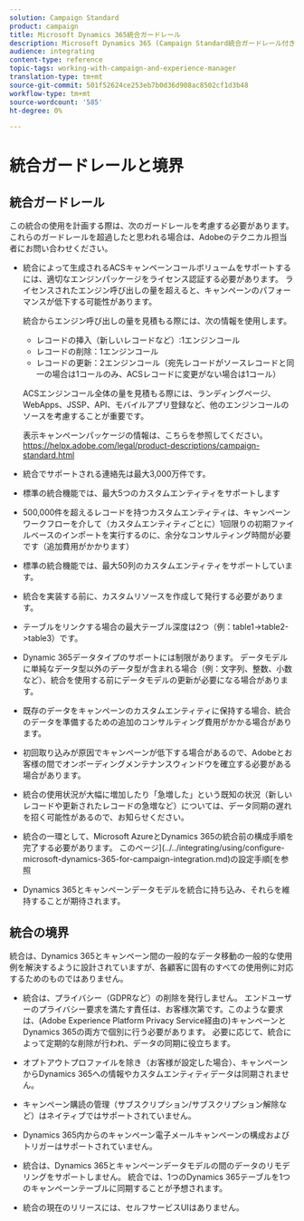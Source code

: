 ```yaml
---
solution: Campaign Standard
product: campaign
title: Microsoft Dynamics 365統合ガードレール
description: Microsoft Dynamics 365 (Campaign Standard統合ガードレール付き)
audience: integrating
content-type: reference
topic-tags: working-with-campaign-and-experience-manager
translation-type: tm+mt
source-git-commit: 501f52624ce253eb7b0d36d908ac8502cf1d3b48
workflow-type: tm+mt
source-wordcount: '585'
ht-degree: 0%

---
```



# 統合ガードレールと境界

## 統合ガードレール

この統合の使用を計画する際は、次のガードレールを考慮する必要があります。 これらのガードレールを超過したと思われる場合は、Adobeのテクニカル担当者にお問い合わせください。

* 統合によって生成されるACSキャンペーンコールボリュームをサポートするには、適切なエンジンパッケージをライセンス認証する必要があります。 ライセンスされたエンジン呼び出しの量を超えると、キャンペーンのパフォーマンスが低下する可能性があります。

   統合からエンジン呼び出しの量を見積もる際には、次の情報を使用します。

   * レコードの挿入（新しいレコードなど）:1エンジンコール
   * レコードの削除：1エンジンコール
   * レコードの更新：2エンジンコール（宛先レコードがソースレコードと同一の場合は1コールのみ、ACSレコードに変更がない場合は1コール）

   ACSエンジンコール全体の量を見積もる際には、ランディングページ、WebApps、JSSP、API、モバイルアプリ登録など、他のエンジンコールのソースを考慮することが重要です。

   表示キャンペーンパッケージの情報は、こちらを参照してください。https://helpx.adobe.com/legal/product-descriptions/campaign-standard.html

* 統合でサポートされる連絡先は最大3,000万件です。

* 標準の統合機能では、最大5つのカスタムエンティティをサポートします

* 500,000件を超えるレコードを持つカスタムエンティティは、キャンペーンワークフローを介して（カスタムエンティティごとに）1回限りの初期ファイルベースのインポートを実行するのに、余分なコンサルティング時間が必要です（追加費用がかかります）

* 標準の統合機能では、最大50列のカスタムエンティティをサポートしています。

* 統合を実装する前に、カスタムリソースを作成して発行する必要があります。

* テーブルをリンクする場合の最大テーブル深度は2つ（例：table1->table2->table3）です。

* Dynamic 365データタイプのサポートには制限があります。 データモデルに単純なデータ型以外のデータ型が含まれる場合（例：文字列、整数、小数など）、統合を使用する前にデータモデルの更新が必要になる場合があります。

* 既存のデータをキャンペーンのカスタムエンティティに保持する場合、統合のデータを準備するための追加のコンサルティング費用がかかる場合があります。

* 初回取り込みが原因でキャンペーンが低下する場合があるので、Adobeとお客様の間でオンボーディングメンテナンスウィンドウを確立する必要がある場合があります。

* 統合の使用状況が大幅に増加したり「急増した」という既知の状況（新しいレコードや更新されたレコードの急増など）については、データ同期の遅れを招く可能性があるので、お知らせください。

* 統合の一環として、Microsoft AzureとDynamics 365の統合前の構成手順を完了する必要があります。 このページ](../../integrating/using/configure-microsoft-dynamics-365-for-campaign-integration.md)の設定手順[を参照

* Dynamics 365とキャンペーンデータモデルを統合に持ち込み、それらを維持することが期待されます。

## 統合の境界

統合は、Dynamics 365とキャンペーン間の一般的なデータ移動の一般的な使用例を解決するように設計されていますが、各顧客に固有のすべての使用例に対応するためのものではありません。

* 統合は、プライバシー（GDPRなど）の削除を発行しません。 エンドユーザーのプライバシー要求を満たす責任は、お客様次第です。このような要求は、(Adobe Experience Platform Privacy Service経由の)キャンペーンとDynamics 365の両方で個別に行う必要があります。 必要に応じて、統合によって定期的な削除が行われ、データの同期に役立ちます。

* オプトアウトプロファイルを除き（お客様が設定した場合）、キャンペーンからDynamics 365への情報やカスタムエンティティデータは同期されません。

* キャンペーン購読の管理（サブスクリプション/サブスクリプション解除など）はネイティブではサポートされていません。

* Dynamics 365内からのキャンペーン電子メールキャンペーンの構成およびトリガーはサポートされていません。

* 統合は、Dynamics 365とキャンペーンデータモデルの間のデータのリモデリングをサポートしません。 統合では、1つのDynamics 365テーブルを1つのキャンペーンテーブルに同期することが予想されます。

* 統合の現在のリリースには、セルフサービスUIはありません。
